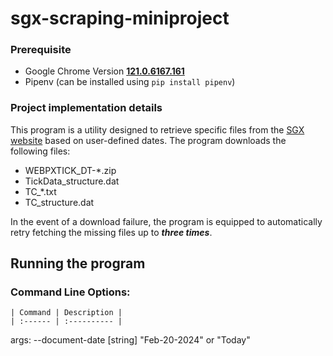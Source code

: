 # sgx-scraping-miniproject

### Prerequisite

- Google Chrome Version <u>**121.0.6167.161**</u>
- Pipenv (can be installed using `pip install pipenv`)

### Project implementation details

This program is a utility designed to retrieve specific files from the [SGX website](https://www.sgx.com/research-education/derivatives) based on user-defined dates. The program downloads the following files:

- WEBPXTICK_DT-\*.zip
- TickData_structure.dat
- TC\_\*.txt
- TC_structure.dat

In the event of a download failure, the program is equipped to automatically retry fetching the missing files up to **_three times_**.

## Running the program

### Command Line Options:

    | Command | Description |
    | :------ | :---------- |

args:
--document-date [string] "Feb-20-2024" or "Today"
